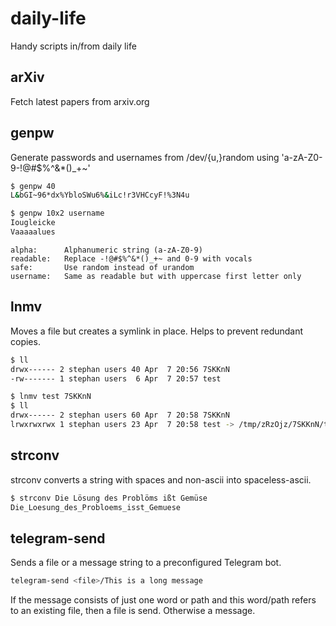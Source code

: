 # daily-life
Handy scripts in/from daily life

## arXiv
Fetch latest papers from arxiv.org

## genpw
Generate passwords and usernames from /dev/{u,}random using 'a-zA-Z0-9-!@#$%^&*()_+~'

```bash
$ genpw 40
L&bGI~96*dx%YbloSWu6%&iLc!r3VHCcyF!%3N4u

$ genpw 10x2 username
Iougleicke
Vaaaaalues
```
```
alpha:		Alphanumeric string (a-zA-Z0-9)
readable:	Replace -!@#$%^&*()_+~ and 0-9 with vocals
safe:		Use random instead of urandom
username:	Same as readable but with uppercase first letter only
```

## lnmv
Moves a file but creates a symlink in place. Helps to prevent redundant copies.

```bash
$ ll
drwx------ 2 stephan users 40 Apr  7 20:56 7SKKnN
-rw------- 1 stephan users  6 Apr  7 20:57 test

$ lnmv test 7SKKnN
$ ll
drwx------ 2 stephan users 60 Apr  7 20:58 7SKKnN
lrwxrwxrwx 1 stephan users 23 Apr  7 20:58 test -> /tmp/zRzOjz/7SKKnN/test
```

## strconv
strconv converts a string with spaces and non-ascii into spaceless-ascii.

```bash
$ strconv Die Lösung des Problöms ißt Gemüse
Die_Loesung_des_Probloems_isst_Gemuese
```

## telegram-send
Sends a file or a message string to a preconfigured Telegram bot.
```bash
telegram-send <file>/This is a long message
```
If the message consists of just one word or path and this word/path refers to an existing file, then a file is send.
Otherwise a message.

